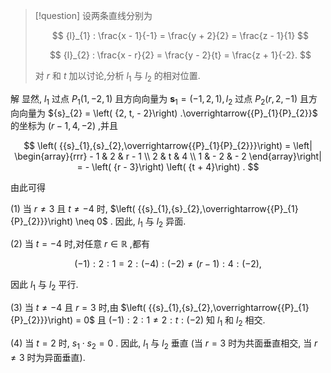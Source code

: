 > [!question] 
> 设两条直线分别为
> 
> $$
> {l}_{1} : \frac{x - 1}{-1} = \frac{y + 2}{2} = \frac{z - 1}{1}
> $$
> 
> $$
> {l}_{2} : \frac{x - r}{2} = \frac{y - 2}{t} = \frac{z + 1}{-2}.
> $$
> 
> 对 $r$ 和 $t$ 加以讨论,分析 ${l}_{1}$ 与 ${l}_{2}$ 的相对位置.

解 
显然, ${l}_{1}$ 过点 ${P}_{1}\left( {1, - 2,1}\right)$ 且方向向量为 ${\mathbf{s}}_{1} = \left( {-1,2,1}\right) ,{l}_{2}$ 过点 ${P}_{2}\left( {r,2, - 1}\right)$ 且方向向量为 ${s}_{2} = \left( {2, t, - 2}\right) .\overrightarrow{{P}_{1}{P}_{2}}$ 的坐标为 $\left( {r - 1,4, - 2}\right)$ ,并且

$$
\left( {{s}_{1},{s}_{2},\overrightarrow{{P}_{1}{P}_{2}}}\right) = \left| \begin{array}{rrr} - 1 & 2 & r - 1 \\ 2 & t & 4 \\ 1 & - 2 & - 2 \end{array}\right| = - \left( {r - 3}\right) \left( {t + 4}\right) .
$$

由此可得

(1) 当 $r \neq 3$ 且 $t \neq - 4$ 时, $\left( {{s}_{1},{s}_{2},\overrightarrow{{P}_{1}{P}_{2}}}\right) \neq 0$ . 因此, ${l}_{1}$ 与 ${l}_{2}$ 异面.

(2) 当 $t = - 4$ 时,对任意 $r \in \mathbb{R}$ ,都有

$$
\left( {-1}\right) : 2 : 1 = 2 : \left( {-4}\right) : \left( {-2}\right) \neq \left( {r - 1}\right) : 4 : \left( {-2}\right) ,
$$

因此 ${l}_{1}$ 与 ${l}_{2}$ 平行.

(3) 当 $t \neq - 4$ 且 $r = 3$ 时,由 $\left( {{s}_{1},{s}_{2},\overrightarrow{{P}_{1}{P}_{2}}}\right) = 0$ 且 $\left( {-1}\right) : 2 : 1 \neq 2 : t : \left( {-2}\right)$ 知 ${l}_{1}$ 和 ${l}_{2}$ 相交.

(4) 当 $t = 2$ 时, ${s}_{1} \cdot {s}_{2} = 0$ . 因此, ${l}_{1}$ 与 ${l}_{2}$ 垂直 (当 $r = 3$ 时为共面垂直相交, 当 $r \neq 3$ 时为异面垂直).